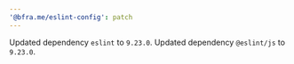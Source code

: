 ```yaml
---
'@bfra.me/eslint-config': patch
---
```


Updated dependency `eslint` to `9.23.0`.
Updated dependency `@eslint/js` to `9.23.0`.
